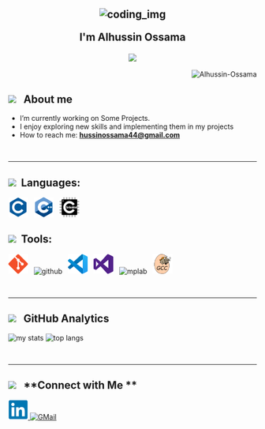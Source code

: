 

<h2 align="center"> 
  <img alt="coding_img" width="500" src="https://media.giphy.com/media/RbDKaczqWovIugyJmW/giphy.gif">

I'm Alhussin Ossama    
</h2>

<p align='center'>
  <img src= 'https://capsule-render.vercel.app/api?type=rect&color=gradient&height=2.5'/>
</p>



<p align="right"> <img src="https://komarev.com/ghpvc/?username=Alhussin-Ossama&label=Profile%20views&color=0e75b6&style=flat" alt="Alhussin-Ossama" /> </p>



## <img src="https://media2.giphy.com/media/z9vxfIMzxbTaGwBkc5/giphy_s.gif?cid=ecf05e47cjnt33447pqnhksb17ve7x5zi6bsr2dagkvtdyvh&rid=giphy_s.gif&ct=s" width="40"> &nbsp; **About me**

-  I’m currently working on Some Projects.
-  I enjoy exploring new skills and implementing them in my projects
-  How to reach me: **hussinossama44@gmail.com**


<br/>
<hr/>

## <img src="https://media.giphy.com/media/j2pOGeGYKe2xCCKwfi/giphy.gif" width="40">  &nbsp;**Languages:**
<p align="left">
<img src="https://raw.githubusercontent.com/devicons/devicon/55609aa5bd817ff167afce0d965585c92040787a/icons/c/c-plain.svg" alt="c" width="40" height="40"/> </a>	&nbsp;
<img src="https://raw.githubusercontent.com/devicons/devicon/master/icons/cplusplus/cplusplus-original.svg" alt="cplusplus" width="40" height="40"/> 	&nbsp;
<img src="https://raw.githubusercontent.com/devicons/devicon/55609aa5bd817ff167afce0d965585c92040787a/icons/embeddedc/embeddedc-original-wordmark.svg" alt="embeddedc" width="40" height="40"/> </a>	&nbsp;


</p>


          


## <img src="https://media4.giphy.com/media/uhQuegHFqkVYuFMXMQ/giphy.gif?cid=ecf05e473w3yyq5ltckpc4c6vr4jf9avvh9uao2eswa4v9rk&rid=giphy.gif&ct=s" width="40">  &nbsp;**Tools:**
<p align="left">
<img src="https://raw.githubusercontent.com/devicons/devicon/55609aa5bd817ff167afce0d965585c92040787a/icons/git/git-plain.svg" alt="git" width="40" height="40" />  	&nbsp;
<img src="https://cdn.jim-nielsen.com/macos/512/github-desktop-2021-05-20.png" alt="github" width="40" height="40" />  	&nbsp;
<img src="https://raw.githubusercontent.com/devicons/devicon/55609aa5bd817ff167afce0d965585c92040787a/icons/vscode/vscode-original.svg" alt="vscode" width="40" height="40"/> </a>	&nbsp;
<img src="https://raw.githubusercontent.com/devicons/devicon/55609aa5bd817ff167afce0d965585c92040787a/icons/visualstudio/visualstudio-plain.svg" alt="visualstudio" width="40" height="40"/> </a>	&nbsp;
<img src="https://onlinedocs.microchip.com/pr/GUID-240F27AA-C615-4705-B68C-6E434B126B47-en-US-1/GUID-6B24C861-D4B8-4403-8CF2-035FD3FB8B42-low.png" alt="mplab" width="40" height="40"/> </a>	&nbsp;
<img src="https://raw.githubusercontent.com/devicons/devicon/55609aa5bd817ff167afce0d965585c92040787a/icons/gcc/gcc-original.svg" alt="gcc" width="40" height="40"/> </a>	&nbsp;
</p>


<br/>
<hr/>


## <img src="https://media0.giphy.com/media/YZuPLv7YPBzBRXuWnf/giphy.gif?cid=ecf05e47b1vr1pwvpcs8wfyoilhcn8g0nj1jyqo13mhb5dcg&rid=giphy.gif&ct=s" width="40"> &nbsp; **GitHub Analytics**
<p align="left">
<img alt="my stats"  width="40%" src="https://github-readme-stats.vercel.app/api?username=Alhussin-Ossama&theme=radical"/>
<img alt="top langs" width="45%" src="https://github-readme-stats.vercel.app/api/top-langs/?username=Alhussin-Ossama&layout=compact&theme=radical"/ >
<!---<img alt="my stats" align="left" width="47%" src="https://github-readme-stats.vercel.app/api?username=maksymrudnyi"/>
<img alt="top langs" align="left" width="47%" src="https://github-readme-stats.vercel.app/api/top-langs/?username=maksymrudnyi&layout=compact"/ >-->
</p>

<br/>
<hr/>


## <img src="https://media2.giphy.com/media/numE3A55vbpBuDCxnA/giphy.gif?cid=ecf05e47rze9471w0iriay9ubhrvdmam2cbwpobzooqnsopa&rid=giphy.gif&ct=s" width="40"> &nbsp; **Connect with Me ** ️

<p align="left">
<a href="https://www.linkedin.com/in/alhussin-ossama-23a659244/" target="_blank">
<img src="https://raw.githubusercontent.com/devicons/devicon/55609aa5bd817ff167afce0d965585c92040787a/icons/linkedin/linkedin-original.svg" alt="Linkedin" width="40" height="40"/>
</a>  


<a href="mailto:hussinossama44@gmail.com" target="_blank">
<img src="https://image.winudf.com/v2/image1/Y29tLmdvb2dsZS5hbmRyb2lkLmdtX2ljb25fMTYwNDAxOTkzOF8wOTI/icon.png?w=&fakeurl=1" alt="GMail" width="40" height="40"/>
</a>
</p>

<br/>

<br/>

